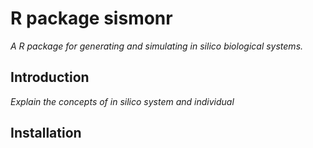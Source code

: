 # R package sismonr

*A R package for generating and simulating in silico biological systems.*

## Introduction

*Explain the concepts of in silico system and individual*

## Installation

